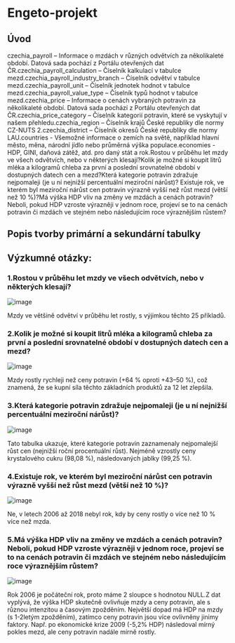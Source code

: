 # Engeto-projekt

## Úvod
czechia_payroll – Informace o mzdách v různých odvětvích za několikaleté období. Datová sada pochází z Portálu otevřených dat ČR.czechia_payroll_calculation – Číselník kalkulací v tabulce mezd.czechia_payroll_industry_branch – Číselník odvětví v tabulce mezd.czechia_payroll_unit – Číselník jednotek hodnot v tabulce mezd.czechia_payroll_value_type – Číselník typů hodnot v tabulce mezd.czechia_price – Informace o cenách vybraných potravin za několikaleté období. Datová sada pochází z Portálu otevřených dat ČR.czechia_price_category – Číselník kategorií potravin, které se vyskytují v našem přehledu.czechia_region – Číselník krajů České republiky dle normy CZ-NUTS 2.czechia_district – Číselník okresů České republiky dle normy LAU.countries - Všemožné informace o zemích na světě, například hlavní město, měna, národní jídlo nebo průměrná výška populace.economies - HDP, GINI, daňová zátěž, atd. pro daný stát a rok.Rostou v průběhu let mzdy ve všech odvětvích, nebo v některých klesají?Kolik je možné si koupit litrů mléka a kilogramů chleba za první a poslední srovnatelné období v dostupných datech cen a mezd?Která kategorie potravin zdražuje nejpomaleji (je u ní nejnižší percentuální meziroční nárůst)? Existuje rok, ve kterém byl meziroční nárůst cen potravin výrazně vyšší než růst mezd (větší než 10 %)?Má výška HDP vliv na změny ve mzdách a cenách potravin? Neboli, pokud HDP vzroste výrazněji v jednom roce, projeví se to na cenách potravin či mzdách ve stejném nebo následujícím roce výraznějším růstem?
## Popis tvorby primární a sekundární tabulky
## Výzkumné otázky:

### **1.Rostou v průběhu let mzdy ve všech odvětvích, nebo v některých klesají?**

![image](https://github.com/user-attachments/assets/1b010ecc-9be4-45df-9626-77f2b34b7a7c)

Mzdy ve většině odvětví v průběhu let rostly, s výjimkou těchto 25 příkladů.


### **2.Kolik je možné si koupit litrů mléka a kilogramů chleba za první a poslední srovnatelné období v dostupných datech cen a mezd?**

![image](https://github.com/user-attachments/assets/2ea43e4d-9b6a-47bb-a586-09f6f3b76a3b)

Mzdy rostly rychleji než ceny potravin (+64 % oproti +43–50 %), což znamená, že se kupní síla těchto základních produktů za 12 let zlepšila.


### **3.Která kategorie potravin zdražuje nejpomaleji (je u ní nejnižší percentuální meziroční nárůst)?**

![image](https://github.com/user-attachments/assets/3f96af8c-5eec-4e4f-8309-efa218089d7a)

Tato tabulka ukazuje, které kategorie potravin zaznamenaly nejpomalejší růst cen (nejnižší roční procentuální růst). Nejméně vzrostly ceny krystalového cukru (98,08 %), následovaných jablky (99,25 %).

### **4.Existuje rok, ve kterém byl meziroční nárůst cen potravin výrazně vyšší než růst mezd (větší než 10 %)?**

![image](https://github.com/user-attachments/assets/894dece4-3d7e-4604-b83e-354b2ee0f4a0)

Ne, v letech 2006 až 2018 nebyl rok, kdy by ceny rostly o více než 10 % více než mzda.


### **5.Má výška HDP vliv na změny ve mzdách a cenách potravin? Neboli, pokud HDP vzroste výrazněji v jednom roce, projeví se to na cenách potravin či mzdách ve stejném nebo následujícím roce výraznějším růstem?**

![image](https://github.com/user-attachments/assets/e3b7aca4-eac0-455c-ab73-587e9ec60b11)

Rok 2006 je počáteční rok, proto máme 2 sloupce s hodnotou NULL.Z dat vyplývá, že výška HDP skutečně ovlivňuje mzdy a ceny potravin, ale s různou intenzitou a časovým zpožděním. Největší dopad má HDP na mzdy (s 1-2letým zpožděním), zatímco ceny potravin jsou více ovlivněny jinimy faktory. Např. po ekonomické krize 2009 (-5,2% HDP) následoval mírný pokles mezd, ale ceny potravin nadále mírně rostly.


